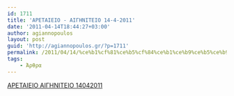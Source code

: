 ```yaml
---
id: 1711
title: 'ΑΡΕΤΑΙΕΙΟ - ΑΙΓΗΝΙΤΕΙΟ 14-4-2011'
date: '2011-04-14T18:44:27+03:00'
author: agiannopoulos
layout: post
guid: 'http://agiannopoulos.gr/?p=1711'
permalink: /2011/04/14/%ce%b1%cf%81%ce%b5%cf%84%ce%b1%ce%b9%ce%b5%ce%b9%ce%bf-%ce%b1%ce%b9%ce%b3%ce%b7%ce%bd%ce%b9%cf%84%ce%b5%ce%b9%ce%bf-14-4-2011/
tags:
    - Άρθρα
---
```


[ΑΡΕΤΑΙΕΙΟ ΑΙΓΗΝΙΤΕΙΟ 14042011](/wp-content/uploads/2012/04/ceb1cf81ceb5cf84ceb1ceb9ceb5ceb9cebf-ceb1ceb9ceb3ceb7cebdceb9cf84ceb5ceb9cebf-14042011.doc)